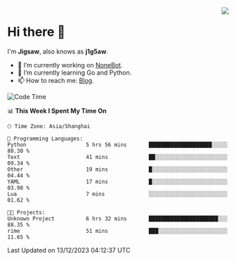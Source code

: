 <a href="#">
  <img align="right" src="https://github-readme-stats.vercel.app/api?username=j1g5awi&count_private=true&show_icons=true&title_color=80070B&text_color=B3B3B3&bg_color=212121&icon_color=80070B" />
</a>

# Hi there 👋

I'm **Jigsaw**, also knows as **j1g5aw**.

- 🔭 I’m currently working on [NoneBot](https://github.com/nonebot).
- 🌱 I’m currently learning Go and Python.
- 📫 How to reach me: [Blog](https://blog.maddestroyer.xyz/).

<!--START_SECTION:waka-->
![Code Time](http://img.shields.io/badge/Code%20Time-1%2C326%20hrs%2012%20mins-blue)

📊 **This Week I Spent My Time On** 

```text
🕑︎ Time Zone: Asia/Shanghai

💬 Programming Languages: 
Python                   5 hrs 56 mins       ████████████████████░░░░░   80.30 % 
Text                     41 mins             ██░░░░░░░░░░░░░░░░░░░░░░░   09.34 % 
Other                    19 mins             █░░░░░░░░░░░░░░░░░░░░░░░░   04.44 % 
YAML                     17 mins             █░░░░░░░░░░░░░░░░░░░░░░░░   03.98 % 
Lua                      7 mins              ░░░░░░░░░░░░░░░░░░░░░░░░░   01.62 % 

🐱‍💻 Projects: 
Unknown Project          6 hrs 32 mins       ██████████████████████░░░   88.35 % 
rime                     51 mins             ███░░░░░░░░░░░░░░░░░░░░░░   11.65 % 
```


 Last Updated on 13/12/2023 04:12:37 UTC
<!--END_SECTION:waka-->

